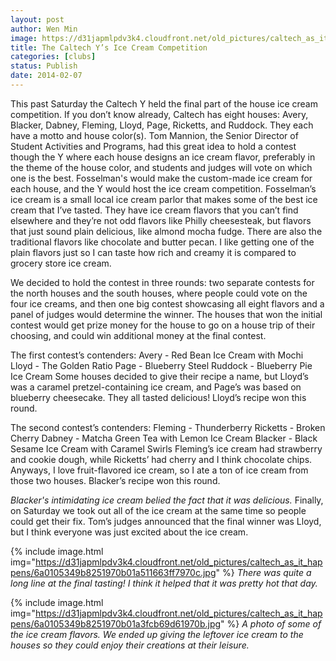 ```yaml
---
layout: post
author: Wen Min
image: https://d31japmlpdv3k4.cloudfront.net/old_pictures/caltech_as_it_happens/6a0105349b8251970b01a3fcb69c9a970b.jpg
title: The Caltech Y’s Ice Cream Competition
categories: [clubs]
status: Publish
date: 2014-02-07
---
```


This past Saturday the Caltech Y held the final part of the house ice cream competition. If you don’t know already, Caltech has eight houses: Avery, Blacker, Dabney, Fleming, Lloyd, Page, Ricketts, and Ruddock. They each have a motto and house color(s). Tom Mannion, the Senior Director of Student Activities and Programs, had this great idea to hold a contest though the Y where each house designs an ice cream flavor, preferably in the theme of the house color, and students and judges will vote on which one is the best. Fosselman's would make the custom-made ice cream for each house, and the Y would host the ice cream competition. Fosselman’s ice cream is a small local ice cream parlor that makes some of the best ice cream that I’ve tasted. They have ice cream flavors that you can’t find elsewhere and they’re not odd flavors like Philly cheesesteak, but flavors that just sound plain delicious, like almond mocha fudge. There are also the traditional flavors like chocolate and butter pecan. I like getting one of the plain flavors just so I can taste how rich and creamy it is compared to grocery store ice cream.

We decided to hold the contest in three rounds: two separate contests for the north houses and the south houses, where people could vote on the four ice creams, and then one big contest showcasing all eight flavors and a panel of judges would determine the winner. The houses that won the initial contest would get prize money for the house to go on a house trip of their choosing, and could win additional money at the final contest.

The first contest’s contenders:
Avery - Red Bean Ice Cream with Mochi
Lloyd - The Golden Ratio
Page - Blueberry Steel
Ruddock - Blueberry Pie Ice Cream
Some houses decided to give their recipe a name, but Lloyd’s was a caramel pretzel-containing ice cream, and Page’s was based on blueberry cheesecake. They all tasted delicious! Lloyd’s recipe won this round.

The second contest’s contenders:
Fleming - Thunderberry
Ricketts - Broken Cherry
Dabney - Matcha Green Tea with Lemon Ice Cream
Blacker - Black Sesame Ice Cream with Caramel Swirls
Fleming’s ice cream had strawberry and cookie dough, while Ricketts’ had cherry and I think chocolate chips. Anyways, I love fruit-flavored ice cream, so I ate a ton of ice cream from those two houses. Blacker’s recipe won this round.

*Blacker's intimidating ice cream belied the fact that it was delicious.*
Finally, on Saturday we took out all of the ice cream at the same time so people could get their fix. Tom’s judges announced that the final winner was Lloyd, but I think everyone was just excited about the ice cream.


{% include image.html img="https://d31japmlpdv3k4.cloudfront.net/old_pictures/caltech_as_it_happens/6a0105349b8251970b01a511663ff7970c.jpg" %}
*There was quite a long line at the final tasting! I think it helped that it was pretty hot that day.*


{% include image.html img="https://d31japmlpdv3k4.cloudfront.net/old_pictures/caltech_as_it_happens/6a0105349b8251970b01a3fcb69d61970b.jpg" %}
*A photo of some of the ice cream flavors. We ended up giving the leftover ice cream to the houses so they could enjoy their creations at their leisure.*
